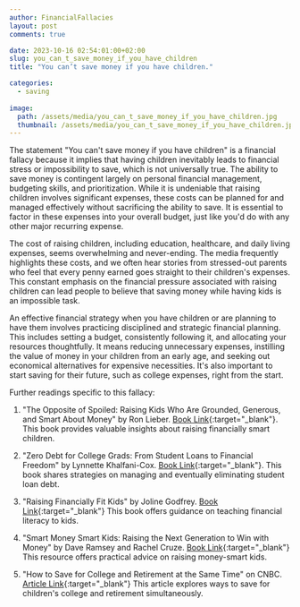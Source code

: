 ```yaml
---
author: FinancialFallacies
layout: post
comments: true

date: 2023-10-16 02:54:01:00+02:00  
slug: you_can_t_save_money_if_you_have_children
title: "You can’t save money if you have children."

categories:
  - saving
  
image:
  path: /assets/media/you_can_t_save_money_if_you_have_children.jpg
  thumbnail: /assets/media/you_can_t_save_money_if_you_have_children.jpg
---
```


The statement "You can't save money if you have children" is a financial fallacy because it implies that having children inevitably leads to financial stress or impossibility to save, which is not universally true. The ability to save money is contingent largely on personal financial management, budgeting skills, and prioritization. While it is undeniable that raising children involves significant expenses, these costs can be planned for and managed effectively without sacrificing the ability to save. It is essential to factor in these expenses into your overall budget, just like you'd do with any other major recurring expense.

The cost of raising children, including education, healthcare, and daily living expenses, seems overwhelming and never-ending. The media frequently highlights these costs, and we often hear stories from stressed-out parents who feel that every penny earned goes straight to their children's expenses. This constant emphasis on the financial pressure associated with raising children can lead people to believe that saving money while having kids is an impossible task.

An effective financial strategy when you have children or are planning to have them involves practicing disciplined and strategic financial planning. This includes setting a budget, consistently following it, and allocating your resources thoughtfully. It means reducing unnecessary expenses, instilling the value of money in your children from an early age, and seeking out economical alternatives for expensive necessities. It's also important to start saving for their future, such as college expenses, right from the start. 

Further readings specific to this fallacy:

1. "The Opposite of Spoiled: Raising Kids Who Are Grounded, Generous, and Smart About Money" by Ron Lieber. [Book Link](https://www.amazon.com/Opposite-Spoiled-Raising-Grounded-Generous/dp/0062247026/ref=nosim?tag=financialfall-20){:target="_blank"}.
This book provides valuable insights about raising financially smart children.

2. "Zero Debt for College Grads: From Student Loans to Financial Freedom" by Lynnette Khalfani-Cox. [Book Link](https://www.amazon.com/Zero-Debt-College-Grads-Financial/dp/1932450106/ref=nosim?tag=financialfall-20){:target="_blank"}.
This book shares strategies on managing and eventually eliminating student loan debt.

3. "Raising Financially Fit Kids" by Joline Godfrey. [Book Link](https://www.amazon.com/Raising-Financially-Fit-Kids-Revised/dp/1607744082/ref=nosim?tag=financialfall-20){:target="_blank"}
This book offers guidance on teaching financial literacy to kids.

4. "Smart Money Smart Kids: Raising the Next Generation to Win with Money" by Dave Ramsey and Rachel Cruze. [Book Link](https://www.amazon.com/Smart-Money-Kids-Raising-Generation/dp/1937077632/ref=nosim?tag=financialfall-20){:target="_blank"}
This resource offers practical advice on raising money-smart kids.

5. "How to Save for College and Retirement at the Same Time" on CNBC. [Article Link](https://www.cnbc.com/select/how-to-save-for-college-and-retirement-at-the-same-time/){:target="_blank"}
This article explores ways to save for children's college and retirement simultaneously.
